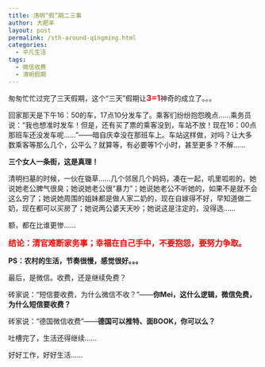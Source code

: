 ```yaml
---
title: 清明“假”期二三事
author: 大肥羊
layout: post
permalink: /sth-around-qingming.html
categories:
  - 平凡生活
tags:
  - 微信收费
  - 清明假期
---
```

匆匆忙忙过完了三天假期，这个“三天”假期让<span style="font-size: medium; color: #ff0000;"><strong>3=1</strong></span>神奇的成立了。。。

回家那天是下午16：50的车，17点10分发车了。乘客们纷纷抱怨晚点……乘务员说：“我也想准时发车！但是，还有买了票的乘客没到，车站不放！现在16：00点那班车还没发车呢……”——暗自庆幸没在那班车上。车站这样做，对吗？让大多数乘客等那么几个，公平么？就算等，有必要等1个小时，甚至更多？不解……



**三个女人一条街，这是真理！**

清明扫墓的时候，一伙在锄草……几个邻居几个妈妈，凑在一起，叽里呱啦的。她说她老公脾气很臭；她说她老公很“暴力”；她说她老公不听她的，如果不是就不会这么穷了；她说她周围的姐妹都是做人家二奶的，现在自嫁得不好，早知道做二奶，现在都可以买房了；她说两公婆天天吵；她说这是注定的，没得选……

额，都在比谁更惨……

<span style="color: #ff0000; font-size: medium;"><strong>结论：清官难断家务事；幸福在自己手中，不要抱怨，要努力争取。</strong></span>

**PS：农村的生活，节奏很慢，感觉很好。。。**

最后，是微信。收费，还是继续免费？

砖家说：“短信要收费，为什么微信不收？”——**你Mei，这什么逻辑，微信免费，为什么短信要收费？**

砖家说：“德国微信收费”——**德国可以推特、面BOOK，你可以么？**

吐槽完了，生活还得继续……

好好工作，好好生活……